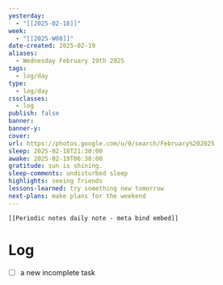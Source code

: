 ```yaml
---
yesterday:
  - "[[2025-02-18]]"
week:
  - "[[2025-W08]]"
date-created: 2025-02-19
aliases:
  - Wednesday February 19th 2025
tags:
  - log/day
type:
  - log/day
cssclasses:
  - log
publish: false
banner: 
banner-y: 
cover: 
url: https://photos.google.com/u/0/search/February%202025
sleep: 2025-02-18T21:30:00
awake: 2025-02-19T06:30:00
gratitude: sun is shining.
sleep-comments: undisturbed sleep
highlights: seeing friends
lessons-learned: try something new tomorrow
next-plans: make plans for the weekend
---
```


```meta-bind-embed
[[Periodic notes daily note - meta bind embed]]
```

# Log
- [ ] a new incomplete task
